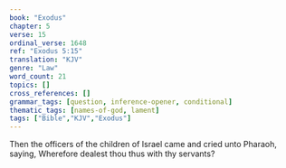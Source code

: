 ```yaml
---
book: "Exodus"
chapter: 5
verse: 15
ordinal_verse: 1648
ref: "Exodus 5:15"
translation: "KJV"
genre: "Law"
word_count: 21
topics: []
cross_references: []
grammar_tags: [question, inference-opener, conditional]
thematic_tags: [names-of-god, lament]
tags: ["Bible","KJV","Exodus"]
---
```

Then the officers of the children of Israel came and cried unto Pharaoh, saying, Wherefore dealest thou thus with thy servants?
